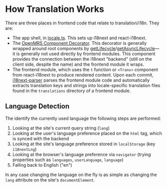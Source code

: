# How Translation Works

There are three places in frontend code that relate to translation/i18n. They are:

- The app shell, in [locale.ts](https://github.com/openmrs/openmrs-esm-core/blob/main/packages/shell/esm-app-shell/src/locale.ts).
  This sets up i18next and react-i18next.
- The [OpenMRS Component Decorator](https://github.com/openmrs/openmrs-esm-core/blob/main/packages/framework/esm-framework/docs/API.md#openmrscomponentdecorator).
  This decorator is generally wrapped around root components by
  [getLifecycle](https://github.com/openmrs/openmrs-esm-core/blob/main/packages/framework/esm-framework/docs/API.md#getasynclifecycle)/[getAsyncLifecycle](https://github.com/openmrs/openmrs-esm-core/blob/main/packages/framework/esm-framework/docs/API.md#getasynclifecycle)—
  it is generally not used directly by frontend modules.
  This component provides the connection between the i18next "backend"
  (still on the client side, despite the name) and the frontend module it wraps.
- The frontend module, which uses the `t` function or `<Trans>` component from react-i18next
  to produce rendered content. Upon each commit, [i18next-parser](https://github.com/i18next/i18next-parser) parses the frontend module code and automatically extracts translation keys and strings into locale-specific translation files found in the `translations` directory of a frontend module.

## Language Detection

The identify the currently used language the following steps are performed:

1. Looking at the site's current query string (`lang`)
2. Looking at the user's language preference placed on the `html` tag, which is synced with the backend
3. Looking at the site's language preference stored in `localStorage` (key `i18nextLng`)
4. Looking at the browser's language preference via `navigator` (trying properties such as `languages`, `userLanguage`, `language`)
5. Falling back to English ("en")

In any case changing the language on the fly is as simple as changing the `lang` attribute on the site's `documentElement`.
